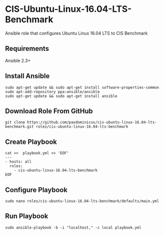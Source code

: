 # CIS-Ubuntu-Linux-16.04-LTS-Benchmark
Ansible role that configures Ubuntu Linux 16.04 LTS to CIS Benchmark

## Requirements
Ansible 2.3+

## Install Ansible
```
sudo apt-get update && sudo apt-get install software-properties-common
sudo apt-add-repository ppa:ansible/ansible
sudo apt-get update && sudo apt-get install ansible
```

## Download Role From GitHub
```
git clone https://github.com/paxdominicus/cis-ubuntu-linux-16.04-lts-benchmark.git roles/cis-ubuntu-linux-16.04-lts-benchmark
```

## Create Playbook
```
cat >>  playbook.yml << 'EOF'
---
- hosts: all
  roles:
    - cis-ubuntu-linux-16.04-lts-benchmark
EOF
```

## Configure Playbook
```
sudo nano roles/cis-ubuntu-linux-16.04-lts-benchmark/defaults/main.yml
```

## Run Playbook
```
sudo ansible-playbook -b -i "localhost," -c local playbook.yml
```
